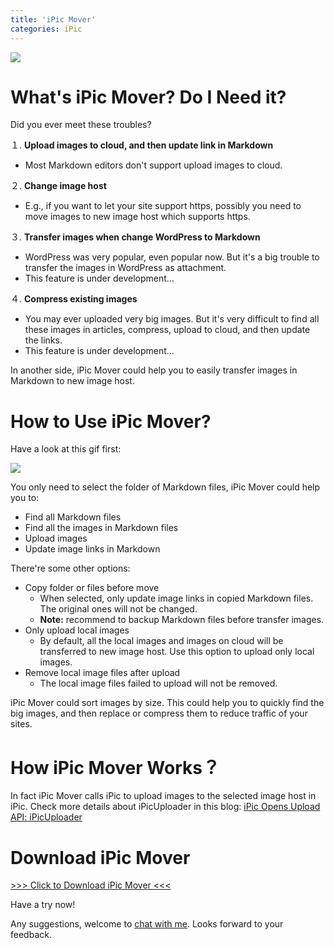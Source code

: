 ```yaml
---
title: 'iPic Mover'
categories: iPic
---
```


![](https://farm6.staticflickr.com/5605/31412375166_5bc16137f6_o.png)


# What's iPic Mover? Do I Need it?

Did you ever meet these troubles?

１. **Upload images to cloud, and then update link in Markdown**
 
- Most Markdown editors don't support upload images to cloud.
  
２. **Change image host**

 - E.g., if you want to let your site support https, possibly you need to move images to new image host which supports https.
 
３. **Transfer images when change WordPress to Markdown**

- WordPress was very popular, even popular now. But it's a big trouble to transfer the images in WordPress as attachment.
- This feature is under development…

４. **Compress existing images**

- You may ever uploaded very big images. But it's very difficult to find all these images in articles, compress, upload to cloud, and then update the links.
- This feature is under development…

In another side, iPic Mover could help you to easily transfer images in Markdown to new image host.

<!-- more -->

# How to Use iPic Mover?

Have a look at this gif first:

![](https://farm1.staticflickr.com/161/31462612566_8ddb823161_o.gif)

You only need to select the folder of Markdown files, iPic Mover could help you to:

- Find all Markdown files
- Find all the images in Markdown files
- Upload images
- Update image links in Markdown

There're some other options:

- Copy folder or files before move
	- When selected, only update image links in copied Markdown files. The original ones will not be changed.
	- **Note:** recommend to backup Markdown files before transfer images.
- Only upload local images
  - By default, all the local images and images on cloud will be transferred to new image host. Use this option to upload only local images.
- Remove local image files after upload
	- The local image files failed to upload will not be removed.

iPic Mover could sort images by size. This could help you to quickly find the big images, and then replace or compress them to reduce traffic of your sites.

# How iPic Mover Works？

In fact iPic Mover calls iPic to upload images to the selected image host in iPic. Check more details about iPicUploader in this blog:
[iPic Opens Upload API: iPicUploader](https://en.toolinbox.net/iPic/iPicUploader.html)

# Download iPic Mover

[>>> Click to Download iPic Mover <<<](https://itunes.apple.com/app/id1183822957?ls=1&mt=12)

Have a try now!

Any suggestions, welcome to [chat with me](https://toolinbox.net/html/feedback.html?app=iPicMover). Looks forward to your feedback.


